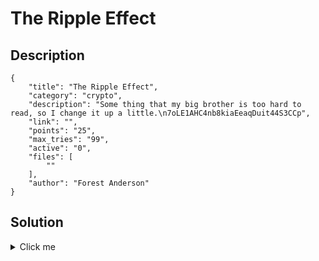 # The Ripple Effect

## Description

```
{
    "title": "The Ripple Effect",
    "category": "crypto",
    "description": "Some thing that my big brother is too hard to read, so I change it up a little.\n7oLE1AHC4nb8kiaEeaqDuit44S3CCp",
    "link": "",
    "points": "25",
    "max_tries": "99",
    "active": "0",
    "files": [
        ""
    ],
    "author": "Forest Anderson"
}
```

## Solution

<details><summary>Click me</summary>This is a ciphertext encoded in base58. It uses the same alphabet at the Ripple cryptocurrency. It can be quite easily decoded on cyberchef.

flag{n0t_s0_4mb1gu0us}</details>